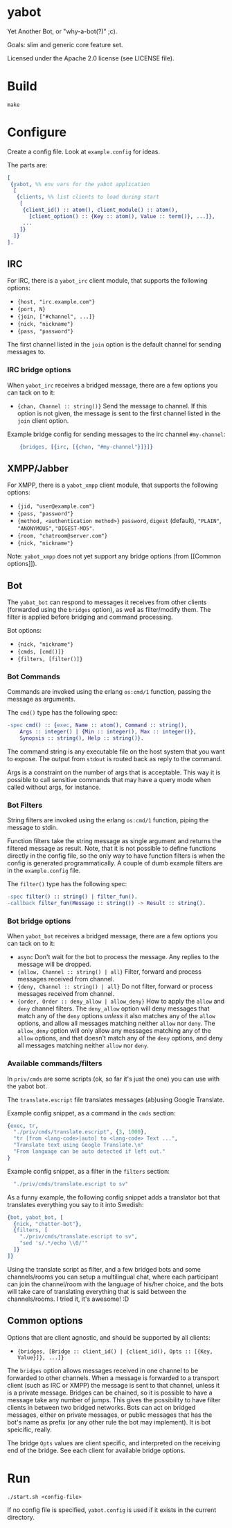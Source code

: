 yabot
=====

Yet Another Bot, or "why-a-bot(?)" ;c).

Goals: slim and generic core feature set.

Licensed under the Apache 2.0 license (see LICENSE file).


Build
=====

```
make
```


Configure
=========

Create a config file. Look at `example.config` for ideas.

The parts are:

```erlang
[
 {yabot, %% env vars for the yabot application
  [
   {clients, %% list clients to load during start
    [
     {client_id() :: atom(), client_module() :: atom(),
       [client_option() :: {Key :: atom(), Value :: term()}, ...]},
     ...
    ]}
  ]}
].
```


IRC
---

For IRC, there is a `yabot_irc` client module, that supports the following options:
- `{host, "irc.example.com"}`
- `{port, N}`
- `{join, ["#channel", ...]}`
- `{nick, "nickname"}`
- `{pass, "password"}`

The first channel listed in the `join` option is the default channel for sending messages to.

### IRC bridge options

When `yabot_irc` receives a bridged message, there are a few options you can tack on to it:

- `{chan, Channel :: string()}` Send the message to channel. If this option is not given,
  the message is sent to the first channel listed in the `join` client option.

Example bridge config for sending messages to the irc channel `#my-channel`:

```erlang
    {bridges, [{irc, [{chan, "#my-channel"}]}]}
```    


XMPP/Jabber
-----------

For XMPP, there is a `yabot_xmpp` client module, that supports the following options:
- `{jid, "user@example.com"}`
- `{pass, "password"}`
- `{method, <authentication method>}` `password`, `digest` (default), `"PLAIN"`, `"ANONYMOUS"`, `"DIGEST-MD5"`.
- `{room, "chatroom@server.com"}`
- `{nick, "nickname"}`

Note: `yabot_xmpp` does not yet support any bridge options (from [[Common options]]).


Bot
---

The `yabot_bot` can respond to messages it receives from other clients (forwarded using the `bridges` option),
as well as filter/modify them. The filter is applied before bridging and command processing.

Bot options:
- `{nick, "nickname"}`
- `{cmds, [cmd()]}`
- `{filters, [filter()]}`

### Bot Commands

Commands are invoked using the erlang `os:cmd/1` function, passing the message as arguments.

The `cmd()` type has the following spec:

```erlang
-spec cmd() :: {exec, Name :: atom(), Command :: string(), 
    Args :: integer() | {Min :: integer(), Max :: integer()},
    Synopsis :: string(), Help :: string()}.
```

The command string is any executable file on the host system that you want to expose. The output from `stdout` is
routed back as reply to the command.

Args is a constraint on the number of args that is acceptable. This way it is possible to call sensitive commands
that may have a query mode when called without args, for instance.

### Bot Filters

String filters are invoked using the erlang `os:cmd/1` function, piping the message to stdin.

Function filters take the string message as single argument and returns the filtered message as result.
Note, that it is not possible to define functions directly in the config file, so the only way to have function filters
is when the config is generated programmatically.
A couple of dumb example filters are in the `example.config` file.

The `filter()` type has the following spec:

```erlang
-spec filter() :: string() | filter_fun().
-callback filter_fun(Message :: string()) -> Result :: string().
```

### Bot bridge options

When `yabot_bot` receives a bridged message, there are a few options you can tack on to it:

- `async` Don't wait for the bot to process the message. Any replies to the message will be dropped.
- `{allow, Channel :: string() | all}` Filter, forward and process messages received from channel.
- `{deny, Channel :: string() | all}` Do not filter, forward or process messages received from channel.
- `{order, Order :: deny_allow | allow_deny}` How to apply the `allow` and `deny` channel filters.
  The `deny_allow` option will deny messages that match any of the `deny` options *unless* it also 
  matches any of the `allow` options, and allow all messages matching neither `allow` nor `deny`.
  The `allow_deny` option will only allow any messages matching any of the `allow` options, and that
  doesn't match any of the `deny` options, and deny all messages matching neither `allow` nor `deny`.


### Available commands/filters

In `priv/cmds` are some scripts (ok, so far it's just the one) you can use with the yabot bot.

The `translate.escript` file translates messages (ab)using Google Translate.

Example config snippet, as a command in the `cmds` section:
```erlang
{exec, tr, 
  "./priv/cmds/translate.escript", {3, 1000},
  "tr [from <lang-code>|auto] to <lang-code> Text ...",
  "Translate text using Google Translate.\n"
  "From language can be auto detected if left out."
}
```

Example config snippet, as a filter in the `filters` section:
```erlang
  "./priv/cmds/translate.escript to sv"
```

As a funny example, the following config snippet adds a translator bot that translates everything you say to it into Swedish:

```erlang
{bot, yabot_bot, [
  {nick, "chatter-bot"},
  {filters, [
    "./priv/cmds/translate.escript to sv",
    "sed 's/.*/echo \\0/'"
  ]}
]}
```

Using the translate script as filter, and a few bridged bots and some channels/rooms you can setup a multilingual chat,
where each participant can join the channel/room with the language of his/her choice, and the bots will take care of translating
everything that is said between the channels/rooms. I tried it, it's awesome! :D


Common options
--------------

Options that are client agnostic, and should be supported by all clients:

- `{bridges, [Bridge :: client_id() | {client_id(), Opts :: [{Key, Value}]}, ...]}`

The `bridges` option allows messages received in one channel to be forwarded to other channels.
When a message is forwarded to a transport client (such as IRC or XMPP) the message is sent to that channel,
unless it is a private message. Bridges can be chained, so it is possible to have a message take any number
of jumps. This gives the possibility to have filter clients in between two bridged networks.
Bots can act on bridged messages, either on private messages, or public messages that has the bot's name as prefix
(or any other rule the bot may implement). It is bot speicific, really.

The bridge `Opts` values are client specific, and interpreted on the receiving end of the bridge.
See each client for available bridge options.


Run
===

```
./start.sh <config-file>
```

If no config file is specified, `yabot.config` is used if it exists in the current directory.

